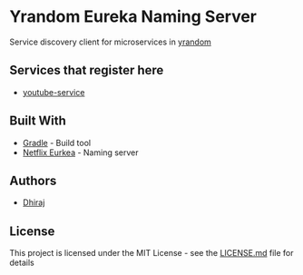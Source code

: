 # Yrandom Eureka Naming Server 

Service discovery client for microservices in [yrandom](https://github.com/Dhiraj072/yrandom)

## Services that register here
-   [youtube-service](https://github.com/Dhiraj072/youtube-service)

## Built With

-   [Gradle](https://gradle.org/) - Build tool
-   [Netflix Eurkea](https://github.com/Netflix/eureka) - Naming server

## Authors

-   [Dhiraj](https://github.com/dhiraj072)

## License

This project is licensed under the MIT License - see the [LICENSE.md](LICENSE.md) file for details
